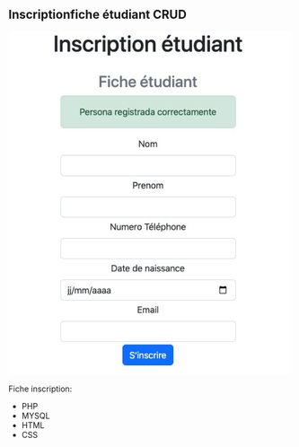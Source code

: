 ## Inscriptionfiche étudiant CRUD

![alt text](https://github.com/rapprou/crud_users/blob/master/img/etudiant.jpeg) 

Fiche inscription:

- PHP
- MYSQL
- HTML
- CSS

